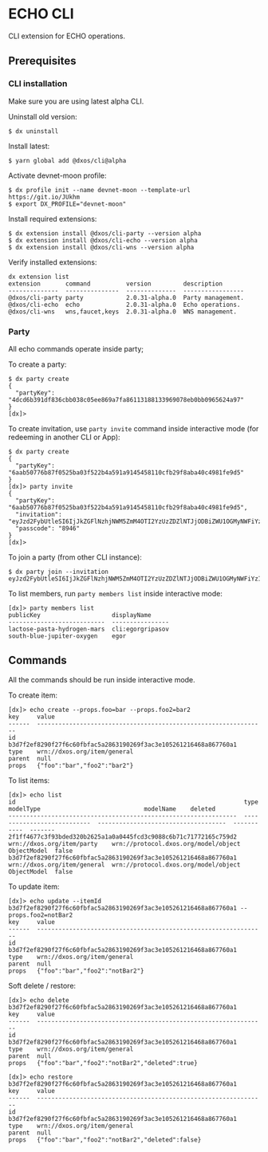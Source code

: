 # ECHO CLI

CLI extension for ECHO operations.

## Prerequisites 

### CLI installation

Make sure you are using latest alpha CLI.

Uninstall old version:

```
$ dx uninstall
```

Install latest:

```
$ yarn global add @dxos/cli@alpha
```

Activate devnet-moon profile:

```
$ dx profile init --name devnet-moon --template-url https://git.io/JUkhm
$ export DX_PROFILE="devnet-moon"
```

Install required extensions:

```
$ dx extension install @dxos/cli-party --version alpha
$ dx extension install @dxos/cli-echo --version alpha
$ dx extension install @dxos/cli-wns --version alpha
```

Verify installed extensions:

```
dx extension list
extension       command          version         description
--------------  ---------------  --------------  -----------------
@dxos/cli-party party            2.0.31-alpha.0  Party management.
@dxos/cli-echo  echo             2.0.31-alpha.0  Echo operations.
@dxos/cli-wns   wns,faucet,keys  2.0.31-alpha.0  WNS management.
```

### Party

All echo commands operate inside party;

To create a party:

```
$ dx party create
{
  "partyKey": "4dcd6b391df836cbb038c05ee869a7fa86113188133969078eb0bb0965624a97"
}
[dx]>
```

To create invitation, use `party invite` command inside interactive mode (for redeeming in another CLI or App):

```
$ dx party create
{
  "partyKey": "6aab50776b87f0525ba03f522b4a591a9145458110cfb29f8aba40c4981fe9d5"
}
[dx]> party invite
{
  "partyKey": "6aab50776b87f0525ba03f522b4a591a9145458110cfb29f8aba40c4981fe9d5",
  "invitation": "eyJzd2FybUtleSI6IjJkZGFlNzhjNWM5ZmM4OTI2YzUzZDZlNTJjODBiZWU1OGMyNWFiYzI1OWFjMmMyOGE5OWZiNmJhYWIzMTRhOTMiLCJpbnZpdGF0aW9uIjoiN2NlYzlmMjE3OTE1ZGM0ODJmOTk4N2QwZjA0MjhjYmUxMDdhMjI4OTJmNjFjNjA0NzQzZTYwNTM1ODI5ZTEyZiIsInR5cGUiOiIxIiwiaGFzaCI6ImVjYzM4ZmFkODg3ODRjZmYzODhmZWEyZGRkZTdkZmRjNzNlNWMwYTYifQ==",
  "passcode": "8946"
}
[dx]>
```

To join a party (from other CLI instance):

```
$ dx party join --invitation eyJzd2FybUtleSI6IjJkZGFlNzhjNWM5ZmM4OTI2YzUzZDZlNTJjODBiZWU1OGMyNWFiYzI1OWFjMmMyOGE5OWZiNmJhYWIzMTRhOTMiLCJpbnZpdGF0aW9uIjoiN2NlYzlmMjE3OTE1ZGM0ODJmOTk4N2QwZjA0MjhjYmUxMDdhMjI4OTJmNjFjNjA0NzQzZTYwNTM1ODI5ZTEyZiIsInR5cGUiOiIxIiwiaGFzaCI6ImVjYzM4ZmFkODg3ODRjZmYzODhmZWEyZGRkZTdkZmRjNzNlNWMwYTYifQ==
```

To list members, run `party members list` inside interactive mode:

```
[dx]> party members list
publicKey                    displayName
---------------------------  ----------------
lactose-pasta-hydrogen-mars  cli:egorgripasov
south-blue-jupiter-oxygen    egor
```

## Commands

All the commands should be run inside interactive mode.

To create item:

```
[dx]> echo create --props.foo=bar --props.foo2=bar2
key     value
------  ----------------------------------------------------------------
id      b3d7f2ef8290f27f6c60fbfac5a2863190269f3ac3e105261216468a867760a1
type    wrn://dxos.org/item/general
parent  null
props   {"foo":"bar","foo2":"bar2"}
```

To list items:

```
[dx]> echo list
id                                                                type                         modelType                             modelName    deleted
----------------------------------------------------------------  ---------------------------  ------------------------------------  -----------  -------
2f1ff4677c3f93bded320b2625a1a0a0445fcd3c9088c6b71c71772165c759d2  wrn://dxos.org/item/party    wrn://protocol.dxos.org/model/object  ObjectModel  false
b3d7f2ef8290f27f6c60fbfac5a2863190269f3ac3e105261216468a867760a1  wrn://dxos.org/item/general  wrn://protocol.dxos.org/model/object  ObjectModel  false
```

To update item:

```
[dx]> echo update --itemId b3d7f2ef8290f27f6c60fbfac5a2863190269f3ac3e105261216468a867760a1 --props.foo2=notBar2
key     value
------  ----------------------------------------------------------------
id      b3d7f2ef8290f27f6c60fbfac5a2863190269f3ac3e105261216468a867760a1
type    wrn://dxos.org/item/general
parent  null
props   {"foo":"bar","foo2":"notBar2"}
```

Soft delete / restore:

```
[dx]> echo delete b3d7f2ef8290f27f6c60fbfac5a2863190269f3ac3e105261216468a867760a1
key     value
------  ----------------------------------------------------------------
id      b3d7f2ef8290f27f6c60fbfac5a2863190269f3ac3e105261216468a867760a1
type    wrn://dxos.org/item/general
parent  null
props   {"foo":"bar","foo2":"notBar2","deleted":true}

[dx]> echo restore b3d7f2ef8290f27f6c60fbfac5a2863190269f3ac3e105261216468a867760a1
key     value
------  ----------------------------------------------------------------
id      b3d7f2ef8290f27f6c60fbfac5a2863190269f3ac3e105261216468a867760a1
type    wrn://dxos.org/item/general
parent  null
props   {"foo":"bar","foo2":"notBar2","deleted":false}
```
